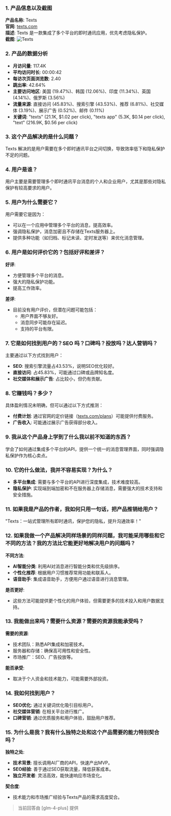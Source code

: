 ### 1. 产品信息以及截图

**产品名称**: Texts  
**官网**: [texts.com](https://texts.com)  
**描述**: Texts 是一款集成了多个平台的即时通讯应用，优先考虑隐私保护。  
**截图**: ![Texts](https://cdn-images.toolify.ai/168485711681505404.jpg)

### 2. 产品的数据分析

- **月访问量**: 117.4K
- **平均访问时长**: 00:00:42
- **每访次页面浏览数**: 2.40
- **跳出率**: 42.64%
- **主要访问地区**: 美国 (19.47%)、韩国 (12.06%)、印度 (11.34%)、英国 (4.14%)、俄罗斯 (3.56%)
- **流量来源**: 直接访问 (45.83%)、搜索引擎 (43.53%)、推荐 (6.81%)、社交媒体 (3.19%)、展示广告 (0.52%)、邮件 (0.11%)
- **关键词**: "texts" (21.1K, $1.02 per click), "texts app" (5.3K, $0.14 per click), "text" (216.9K, $0.56 per click)

### 3. 这个产品解决的是什么问题？

Texts 解决的是用户需要在多个即时通讯平台之间切换，导致效率低下和隐私保护不足的问题。

### 4. 用户是谁？

用户主要是需要管理多个即时通讯平台消息的个人和企业用户，尤其是那些对隐私保护有较高要求的用户。

### 5. 用户为什么需要它？

用户需要它是因为：
- 可以在一个应用中管理多个平台的消息，提高效率。
- 强调隐私保护，消息加密且不存储在Texts服务器上。
- 提供多种功能（如归档、标记未读、定时发送等）来优化消息管理。

### 6. 用户是如何评价它的？包括好评和差评？

**好评**:
- 方便管理多个平台的消息。
- 强大的隐私保护功能。
- 提高工作效率。

**差评**:
- 目前没有用户评价，但潜在问题可能包括：
  - 用户界面不够友好。
  - 消息同步可能存在延迟。
  - 支持的平台有限。

### 7. 它是如何找到用户的？SEO 吗？口碑吗？投放吗？达人营销吗？

主要通过以下方式找到用户：
- **SEO**: 搜索引擎流量占43.53%，说明SEO优化较好。
- **直接访问**: 占45.83%，可能通过口碑或品牌知名度。
- **社交媒体和展示广告**: 占比较小，但仍有贡献。

### 8. 它赚钱吗？多少？

具体盈利情况未明确，但可以通过以下方式推测：
- **付费计划**: 通过官网的定价链接（[texts.com/plans](https://texts.com/plans)）可能提供付费服务。
- **广告收入**: 可能通过展示广告获得部分收入。

### 9. 我从这个产品身上学到了什么我以前不知道的东西？

学会了如何通过集成多个平台的API，提供一个统一的消息管理界面，同时强调隐私保护作为核心卖点。

### 10. 它的什么做法，我并不容易实现？为什么？

- **多平台集成**: 需要与多个平台的API进行深度集成，技术难度较高。
- **隐私保护**: 实现端到端加密和不在服务器上存储消息，需要强大的技术支持和安全措施。

### 11. 如果我是产品的作者，我如何只用一句话，把产品推销给用户？

"Texts：一站式管理所有即时通讯，保护您的隐私，提升沟通效率！"

### 12. 如果我做一个产品解决同样场景的同样问题，我可能采用哪些和它不同的方法？我的方法比它能更好地解决用户的问题吗？

**不同方法**:
- **AI智能分类**: 利用AI对消息进行智能分类和优先级排序。
- **个性化推荐**: 根据用户习惯推荐常用功能和联系人。
- **语音助手**: 集成语音助手，方便用户通过语音进行消息管理。

**是否更好**:
- 这些方法可能提供更个性化的用户体验，但需要更多的技术投入和用户数据支持。

### 13. 我能做出来吗？需要什么资源？需要的资源我能承受吗？

**需要的资源**:
- 技术团队：熟悉API集成和加密技术。
- 服务器和存储：确保高可用性和安全性。
- 市场推广：SEO、广告投放等。

**能否承受**:
- 取决于个人资金和技术能力，可能需要外部投资。

### 14. 我如何找到用户？

- **SEO优化**: 通过关键词优化吸引目标用户。
- **社交媒体营销**: 在相关平台进行推广。
- **口碑营销**: 通过优质服务和用户体验，鼓励用户推荐。

### 15. 为什么是我？我有什么独特之处和这个产品需要的能力特别契合吗？

**独特之处**:
- **技术背景**: 擅长调用AI厂商的API，快速产出MVP。
- **SEO经验**: 善于通过SEO获取流量，降低获客成本。
- **独立开发者**: 灵活高效，能快速响应市场变化。

**契合度**:
- 技术能力和市场推广经验与Texts产品的需求高度契合。

> 当前回答由 [glm-4-plus] 提供